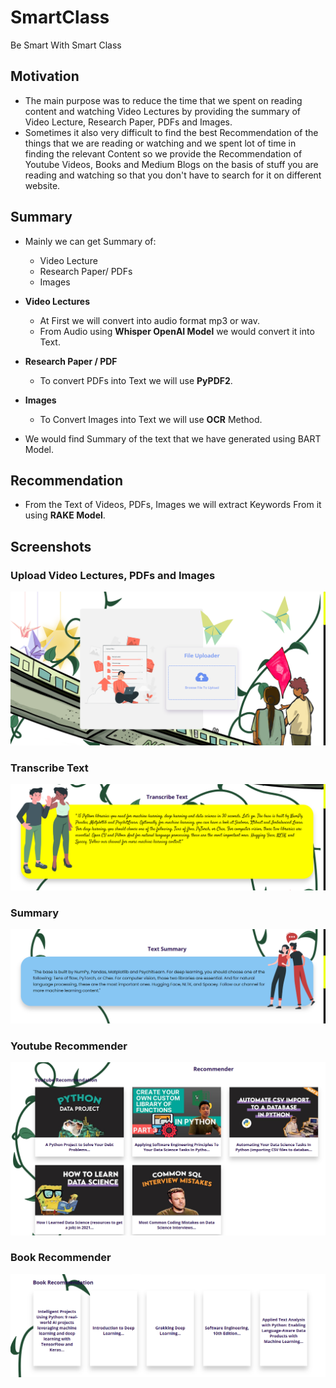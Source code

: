 # SmartClass
Be Smart With Smart Class  

## Motivation
- The main purpose was to reduce the time that we spent on reading content and watching Video Lectures by providing the summary of Video Lecture, Research Paper, PDFs and Images.  
- Sometimes it also very difficult to find the best Recommendation of the things that we are reading or watching and we spent lot of time in finding the relevant Content so we provide the Recommendation of Youtube Videos, Books and Medium Blogs  on the basis of stuff you are reading and watching so that you don't have to search for it on different website.  

## Summary  
- Mainly we can get Summary of:
  - Video Lecture
  - Research Paper/ PDFs
  - Images

- **Video Lectures**  
  - At First we will convert into audio format mp3 or wav.
  - From Audio using **Whisper OpenAI Model** we would convert it into Text.

- **Research Paper / PDF**
  - To convert PDFs into Text we will use **PyPDF2**.

- **Images**
  - To Convert Images into Text we will use **OCR** Method.

- We would find Summary of the text that we have generated using BART Model.  



## Recommendation
- From the Text of Videos, PDFs, Images we will extract Keywords From it using **RAKE Model**.

## Screenshots
### **Upload Video Lectures, PDFs and Images**
![Upload Video Lecture, PDFs and Images](https://github.com/GAUTAMSINGH102/SmartClass/blob/main/WebsiteImages/upload.png)

### **Transcribe Text**
![Transcribe Text](https://github.com/GAUTAMSINGH102/SmartClass/blob/main/WebsiteImages/transcribe.png)

### **Summary**
![Summary](https://github.com/GAUTAMSINGH102/SmartClass/blob/main/WebsiteImages/summary.png)

### **Youtube Recommender**
![Youtube Recommender](https://github.com/GAUTAMSINGH102/SmartClass/blob/main/WebsiteImages/youtuberecommender.png)

### **Book Recommender**
![Book Recommender](https://github.com/GAUTAMSINGH102/SmartClass/blob/main/WebsiteImages/bookrecommender.png)

